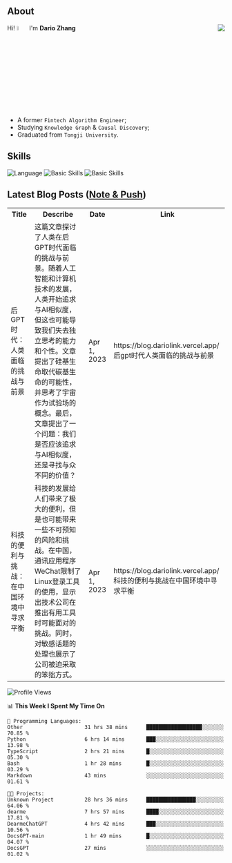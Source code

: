 ## About

<img align="right" src="https://github-readme-stats.vercel.app/api?username=dario-github&show_icons=true&bg_color=00000000&hide_title=true&hide_border=true&include_all_commits=true&count_private=true&theme=transparent" />

Hi! <img src="https://media.giphy.com/media/hvRJCLFzcasrR4ia7z/giphy.gif" width="5%"> I'm **Dario Zhang**

- A former `Fintech Algorithm Engineer`;
- Studying `Knowledge Graph` & `Causal Discovery`;
- Graduated from `Tongji University`.

## Skills

![Language](https://skillicons.dev/icons?i=py,matlab,pytorch,latex,regex,mysql,sqlite)
![Basic Skills](https://skillicons.dev/icons?i=bash,git,linux,md)
![Basic Skills](https://skillicons.dev/icons?i=vim,vscode,jupyterlab)

## Latest Blog Posts ([Note & Push](https://blog.dariolink.vercel.app/))

<table>
  <tr><th>Title</th><th>Describe</th><th>Date</th><th>Link</th></tr>
  <!-- BLOG-POST-LIST:START --><tr><td>后GPT时代：人类面临的挑战与前景</td><td>这篇文章探讨了人类在后GPT时代面临的挑战与前景。随着人工智能和计算机技术的发展，人类开始追求与AI相似度，但这也可能导致我们失去独立思考的能力和个性。文章提出了硅基生命取代碳基生命的可能性，并思考了宇宙作为试验场的概念。最后，文章提出了一个问题：我们是否应该追求与AI相似度，还是寻找与众不同的价值？</td><td>Apr 1, 2023</td><td>https://blog.dariolink.vercel.app/后gpt时代人类面临的挑战与前景</td></tr><tr><td>科技的便利与挑战：在中国环境中寻求平衡</td><td>科技的发展给人们带来了极大的便利，但是也可能带来一些不可预知的风险和挑战。在中国，通讯应用程序WeChat限制了Linux登录工具的使用，显示出技术公司在推出有用工具时可能面对的挑战。同时，对敏感话题的处理也展示了公司被迫采取的笨拙方式。</td><td>Apr 1, 2023</td><td>https://blog.dariolink.vercel.app/科技的便利与挑战在中国环境中寻求平衡</td></tr><!-- BLOG-POST-LIST:END -->
</table>

<!--START_SECTION:waka-->
![Profile Views](http://img.shields.io/badge/Profile%20Views-0-blue)

📊 **This Week I Spent My Time On** 

```text
💬 Programming Languages: 
Other                    31 hrs 38 mins      ██████████████████░░░░░░░   70.85 % 
Python                   6 hrs 14 mins       ███░░░░░░░░░░░░░░░░░░░░░░   13.98 % 
TypeScript               2 hrs 21 mins       █░░░░░░░░░░░░░░░░░░░░░░░░   05.30 % 
Bash                     1 hr 28 mins        █░░░░░░░░░░░░░░░░░░░░░░░░   03.29 % 
Markdown                 43 mins             ░░░░░░░░░░░░░░░░░░░░░░░░░   01.61 % 

🐱‍💻 Projects: 
Unknown Project          28 hrs 36 mins      ████████████████░░░░░░░░░   64.06 % 
dearme                   7 hrs 57 mins       ████░░░░░░░░░░░░░░░░░░░░░   17.81 % 
DearmeChatGPT            4 hrs 42 mins       ███░░░░░░░░░░░░░░░░░░░░░░   10.56 % 
DocsGPT-main             1 hr 49 mins        █░░░░░░░░░░░░░░░░░░░░░░░░   04.07 % 
DocsGPT                  27 mins             ░░░░░░░░░░░░░░░░░░░░░░░░░   01.02 % 
```


<!--END_SECTION:waka-->
